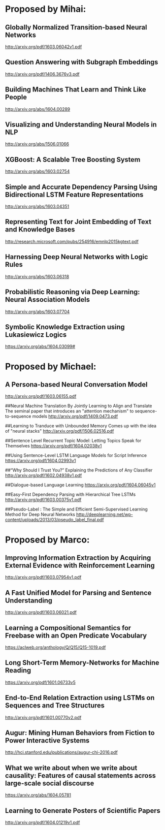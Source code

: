 # Proposed by Mihai:

## Globally Normalized Transition-based Neural Networks
http://arxiv.org/pdf/1603.06042v1.pdf

## Question Answering with Subgraph Embeddings
http://arxiv.org/pdf/1406.3676v3.pdf

## Building Machines That Learn and Think Like People
http://arxiv.org/abs/1604.00289

## Visualizing and Understanding Neural Models in NLP
http://arxiv.org/abs/1506.01066

## XGBoost: A Scalable Tree Boosting System
http://arxiv.org/abs/1603.02754

## Simple and Accurate Dependency Parsing Using Bidirectional LSTM Feature Representations
http://arxiv.org/abs/1603.04351

## Representing Text for Joint Embedding of Text and Knowledge Bases
http://research.microsoft.com/pubs/254916/emnlp2015kgtext.pdf

## Harnessing Deep Neural Networks with Logic Rules
http://arxiv.org/abs/1603.06318

## Probabilistic Reasoning via Deep Learning: Neural Association Models
http://arxiv.org/abs/1603.07704

## Symbolic Knowledge Extraction using Lukasiewicz Logics
https://arxiv.org/abs/1604.03099#

# Proposed by Michael:

## A Persona-based Neural Conversation Model
http://arxiv.org/pdf/1603.06155.pdf

##Neural Machine Translation By Jointly Learning to Align and Translate
The seminal paper that introduces an "attention mechanism" to sequence-to-sequence models
http://arxiv.org/pdf/1409.0473.pdf

##Learning to Tranduce with Unbounded Memory
Comes up with the idea of "neural stacks"
http://arxiv.org/pdf/1506.02516.pdf

##Sentence Level Recurrent Topic Model: Letting Topics Speak for Themselves
https://arxiv.org/pdf/1604.02038v1

##Using Sentence-Level LSTM Language Models for Script Inference
https://arxiv.org/pdf/1604.02993v1

##“Why Should I Trust You?” Explaining the Predictions of Any Classifier
http://arxiv.org/pdf/1602.04938v1.pdf

##Dialogue-based Language Learning
https://arxiv.org/pdf/1604.06045v1

##Easy-First Dependency Parsing with Hierarchical Tree LSTMs
http://arxiv.org/pdf/1603.00375v1.pdf

##Pseudo-Label : The Simple and Efficient Semi-Supervised Learning Method for Deep Neural Networks
http://deeplearning.net/wp-content/uploads/2013/03/pseudo_label_final.pdf

# Proposed by Marco:

## Improving Information Extraction by Acquiring External Evidence with Reinforcement Learning
http://arxiv.org/pdf/1603.07954v1.pdf

## A Fast Unified Model for Parsing and Sentence Understanding
http://arxiv.org/pdf/1603.06021.pdf

## Learning a Compositional Semantics for Freebase with an Open Predicate Vocabulary
https://aclweb.org/anthology/Q/Q15/Q15-1019.pdf

## Long Short-Term Memory-Networks for Machine Reading
https://arxiv.org/pdf/1601.06733v5

## End-to-End Relation Extraction using LSTMs on Sequences and Tree Structures
http://arxiv.org/pdf/1601.00770v2.pdf

## Augur: Mining Human Behaviors from Fiction to Power Interactive Systems
http://hci.stanford.edu/publications/augur-chi-2016.pdf

## What we write about when we write about causality: Features of causal statements across large-scale social discourse
https://arxiv.org/abs/1604.05781

## Learning to Generate Posters of Scientific Papers
http://arxiv.org/pdf/1604.01219v1.pdf
